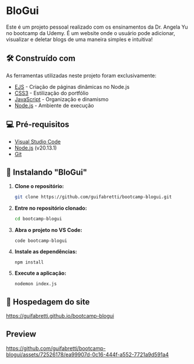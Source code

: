 # BloGui

Este é um projeto pessoal realizado com os ensinamentos da Dr. Angela Yu no bootcamp da Udemy. É um website onde o usuário pode adicionar, visualizar e deletar blogs de uma maneira simples e intuitiva! 

## 🛠️ Construído com

As ferramentas utilizadas neste projeto foram exclusivamente:

- [EJS](https://ejs.co/) - Criação de páginas dinâmicas no Node.js
- [CSS3](https://developer.mozilla.org/pt-BR/docs/Web/CSS) - Estilização do portfólio
- [JavaScript](https://developer.mozilla.org/pt-BR/docs/Web/JavaScript/) - Organização e dinamismo
- [Node.js](https://nodejs.org/en) - Ambiente de execução

## 💻 Pré-requisitos
- [Visual Studio Code](https://code.visualstudio.com/)
- [Node.js](https://nodejs.org/en) (v20.13.1)
- [Git](https://git-scm.com/)

## 🚀 Instalando "BloGui"
1. **Clone o repositório:**
   ```bash
   git clone https://github.com/guifabretti/bootcamp-blogui.git
2. **Entre no repositório clonado:**
   ```bash
   cd bootcamp-blogui
3. **Abra o projeto no VS Code:**
   ```terminal
   code bootcamp-blogui
4. **Instale as dependências:**
   ```terminal
   npm install
5. **Execute a aplicação:**
   ```terminal
   nodemon index.js
## 🔗 Hospedagem do site

https://guifabretti.github.io/bootcamp-blogui

## Preview

https://github.com/guifabretti/bootcamp-blogui/assets/72526178/ea99907d-0c16-444f-a552-7721a9d591a4
